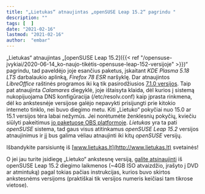 ```yaml
---
title: "„Lietukas“ atnaujintas „openSUSE Leap 15.2“ pagrindu "
description: ""
tags: [  ]
date: "2021-02-16"
lastmod: "2021-02-16"
author:  "embar"
---
```

„Lietukas“ atnaujintas „[openSUSE Leap 15.2]({{< ref "/opensuse-įvykiai/2020-06-14_ko-naujo-tikėtis-opensuse-leap-152-versijoje" >}})“ pagrindu, tad paveldėjo joje esančius paketus, įskaitant _KDE Plasma 5.18 LTS_ darbalaukio aplinką, _Firefox 78 ESR_ naršyklę. Dar atnaujintos _LibreOffice_ raštinės programos iki ką tik pasirodžiusios [7.1.0 versijos](https://blog.documentfoundation.org/blog/2021/02/03/libreoffice-7-1-community/). Taip pat atnaujinta _Calamares_ diegyklė, joje ištaisyta klaida, dėl kurios į sistemą nukopijuojama DNS konfigūracija (/etc/resolv.conf) kaip įprasta rinkmena, dėl ko ankstesnėje versijose galėjo nepavykti prisijungti prie kitokio interneto tinklo, nei buvo diegimo metu. Kiti „Lietuko“ pokyčiai nuo 15.0 ar 15.1 versijos tėra labai nežymūs. Jei norėtumėte ženklesnių pokyčių, kviečiu siūlyti pakeitimus [jo paketuose OBS platformoje](https://build.opensuse.org/project/show/home:embar-:Lietukas). _Lietukas_ yra ta pati _openSUSE_ sistema, tad gaus visus atitinkamus _openSUSE Leap 15.2_ versijos atnaujinimus ir jį bus galima vėliau atnaujinti iki kitų _openSUSE_ versijų.

Išbandykite parsisiuntę iš [www.lietukas.lt](http://www.lietukas.lt) svetainės!

O jei jau turite įsidiegę „Lietuko“ ankstesnę versiją, [galite atsinaujinti](http://www.lietukas.lt/ymp/lietuko_atnaujinimas.html) iš openSUSE Leap 15.2 diegimo laikmenos (~4GB ISO atvaizdžio, įrašyto į DVD ar atmintuką) pagal tokias pačias instrukcijas, kurios buvo skirtos ankstesnėms versijoms (praktiškai tik versijos numeris keičiasi tam tikrose vietose).
